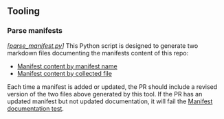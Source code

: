 ## Tooling

### Parse manifests
*[[parse_manifest.py](../tools/parse_manifest.py)]*
This Python script is designed to generate two markdown files documenting the manifests content of this repo:
* [Manifest content by manifest name](manifest_content.md)
* [Manifest content by collected file](manifest_by_file.md)

Each time a manifest is added or updated, the PR should include a revised version of the two files above generated by this tool.  If the PR has an updated manifest but not updated documentation, it will fail the [Manifest documentation test](tests.md#Manifest-documentation-test).
